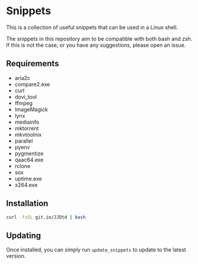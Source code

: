 # Snippets

This is a collection of useful snippets that can be used in a Linux shell.

The snippets in this repository aim to be compatible with both bash and zsh.
If this is not the case, or you have any suggestions, please open an issue.

## Requirements
- aria2c
- compare2.exe
- curl
- dovi_tool
- ffmpeg
- ImageMagick
- lynx
- mediainfo
- mktorrent
- mkvtoolnix
- parallel
- pyenv
- pygmentize
- qaac64.exe
- rclone
- sox
- uptime.exe
- x264.exe

## Installation
```sh
curl -fsSL git.io/JJDtd | bash
```

## Updating
Once installed, you can simply run `update_snippets` to update to the latest version.
